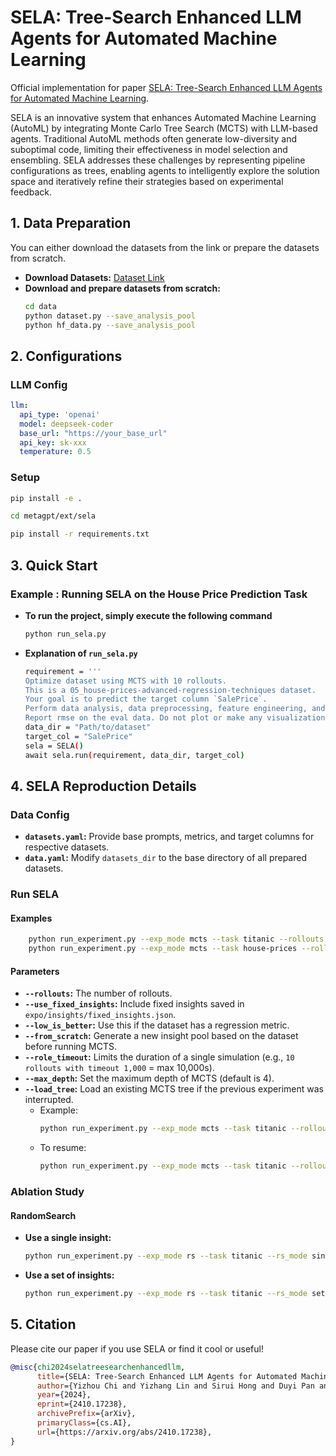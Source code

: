 # SELA: Tree-Search Enhanced LLM Agents for Automated Machine Learning


Official implementation for paper [SELA: Tree-Search Enhanced LLM Agents for Automated Machine Learning](https://arxiv.org/abs/2410.17238).


SELA is an innovative system that enhances Automated Machine Learning (AutoML) by integrating Monte Carlo Tree Search (MCTS) with LLM-based agents. Traditional AutoML methods often generate low-diversity and suboptimal code, limiting their effectiveness in model selection and ensembling. SELA addresses these challenges by representing pipeline configurations as trees, enabling agents to intelligently explore the solution space and iteratively refine their strategies based on experimental feedback.

## 1. Data Preparation

You can either download the datasets from the link or prepare the datasets from scratch.
- **Download Datasets:** [Dataset Link](https://drive.google.com/drive/folders/151FIZoLygkRfeJgSI9fNMiLsixh1mK0r?usp=sharing)
- **Download and prepare datasets from scratch:**
    ```bash
    cd data
    python dataset.py --save_analysis_pool
    python hf_data.py --save_analysis_pool
    ```

## 2. Configurations

### LLM Config

```yaml
llm:
  api_type: 'openai'
  model: deepseek-coder
  base_url: "https://your_base_url"
  api_key: sk-xxx
  temperature: 0.5
```
### Setup

```bash
pip install -e .

cd metagpt/ext/sela

pip install -r requirements.txt
```

## 3. Quick Start

### Example : Running SELA on the House Price Prediction Task

- **To run the project, simply execute the following command**
    ```bash
    python run_sela.py
    ```

- **Explanation of `run_sela.py`**
    ```bash
    requirement = '''
    Optimize dataset using MCTS with 10 rollouts. 
    This is a 05_house-prices-advanced-regression-techniques dataset.
    Your goal is to predict the target column `SalePrice`.
    Perform data analysis, data preprocessing, feature engineering, and modeling to predict the target.
    Report rmse on the eval data. Do not plot or make any visualizations.'''
    data_dir = "Path/to/dataset"
    target_col = "SalePrice"
    sela = SELA()
    await sela.run(requirement, data_dir, target_col)
    ```

## 4. SELA Reproduction Details

### Data Config
- **`datasets.yaml`:** Provide base prompts, metrics, and target columns for respective datasets.
- **`data.yaml`:** Modify `datasets_dir` to the base directory of all prepared datasets.

### Run SELA

#### Examples

```bash
    python run_experiment.py --exp_mode mcts --task titanic --rollouts 10
    python run_experiment.py --exp_mode mcts --task house-prices --rollouts 10 --low_is_better
 ```

#### Parameters

- **`--rollouts`:** The number of rollouts.
- **`--use_fixed_insights`:** Include fixed insights saved in `expo/insights/fixed_insights.json`.
- **`--low_is_better`:** Use this if the dataset has a regression metric.
- **`--from_scratch`:** Generate a new insight pool based on the dataset before running MCTS.
- **`--role_timeout`:** Limits the duration of a single simulation (e.g., `10 rollouts with timeout 1,000` = max 10,000s).
- **`--max_depth`:** Set the maximum depth of MCTS (default is 4).
- **`--load_tree`:** Load an existing MCTS tree if the previous experiment was interrupted.
    - Example:
      ```bash
      python run_experiment.py --exp_mode mcts --task titanic --rollouts 10
      ```
    - To resume:
      ```bash
      python run_experiment.py --exp_mode mcts --task titanic --rollouts 7 --load_tree
      ```

### Ablation Study

#### RandomSearch

- **Use a single insight:**
    ```bash
    python run_experiment.py --exp_mode rs --task titanic --rs_mode single
    ```

- **Use a set of insights:**
    ```bash
    python run_experiment.py --exp_mode rs --task titanic --rs_mode set
    ```

## 5. Citation
Please cite our paper if you use SELA or find it cool or useful! 

```bibtex
@misc{chi2024selatreesearchenhancedllm,
      title={SELA: Tree-Search Enhanced LLM Agents for Automated Machine Learning}, 
      author={Yizhou Chi and Yizhang Lin and Sirui Hong and Duyi Pan and Yaying Fei and Guanghao Mei and Bangbang Liu and Tianqi Pang and Jacky Kwok and Ceyao Zhang and Bang Liu and Chenglin Wu},
      year={2024},
      eprint={2410.17238},
      archivePrefix={arXiv},
      primaryClass={cs.AI},
      url={https://arxiv.org/abs/2410.17238}, 
}
```
